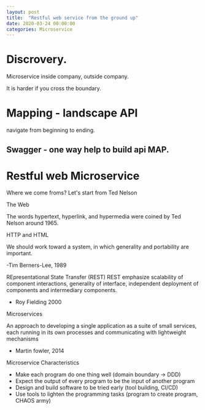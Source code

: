 ```yaml
---
layout: post
title:  "Restful web service from the ground up"
date: 2020-03-24 00:00:00
categories: Microservice
---
```


# Discrovery.

Microservice inside company, outside company.

It is harder if you cross the boundary.

# Mapping - landscape API

navigate from beginning to ending.

## Swagger - one way help to build api MAP.


# Restful web Microservice

Where we come froms? Let's start from Ted Nelson

The Web

The words hypertext, hyperlink, and hypermedia were coined by Ted Nelson around 1965.

HTTP and HTML

We should work toward a system, in which generality and portability are important.

-Tim Berners-Lee, 1989

REpresentational State Transfer (REST)
REST emphasize scalability of component interactions, generality of interface, independent deployment of components and intermediary components. 

- Roy Fielding 2000

Microservices 

An approach to developing a single application as a suite of small services, each running in its own processes and communicating with lightweight mechanisms

- Martin fowler, 2014


Microservice Characteristics

- Make each program do one thing well (domain boundary -> DDD)
- Expect the output of every program to be the input of another program
- Design and build software to be tried early (tool building, CI/CD)
- Use tools to lighten the programming tasks (program to create  program, CHAOS army)



